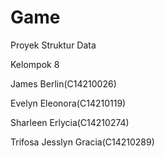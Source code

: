 # Game
Proyek Struktur Data

Kelompok 8

James Berlin(C14210026)

Evelyn Eleonora(C14210119)

Sharleen Erlycia(C14210274)

Trifosa Jesslyn Gracia(C14210289)
